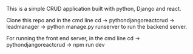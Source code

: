 This is a simple CRUD application built with python, Django and react.


Clone this repo and in the cmd line cd -> pythondjangoreactcrud -> leadmanager -> python manage.py runserver to run the backend server.


For running the front end server, in the cmd line cd -> pythondjangoreactcrud -> npm run dev
